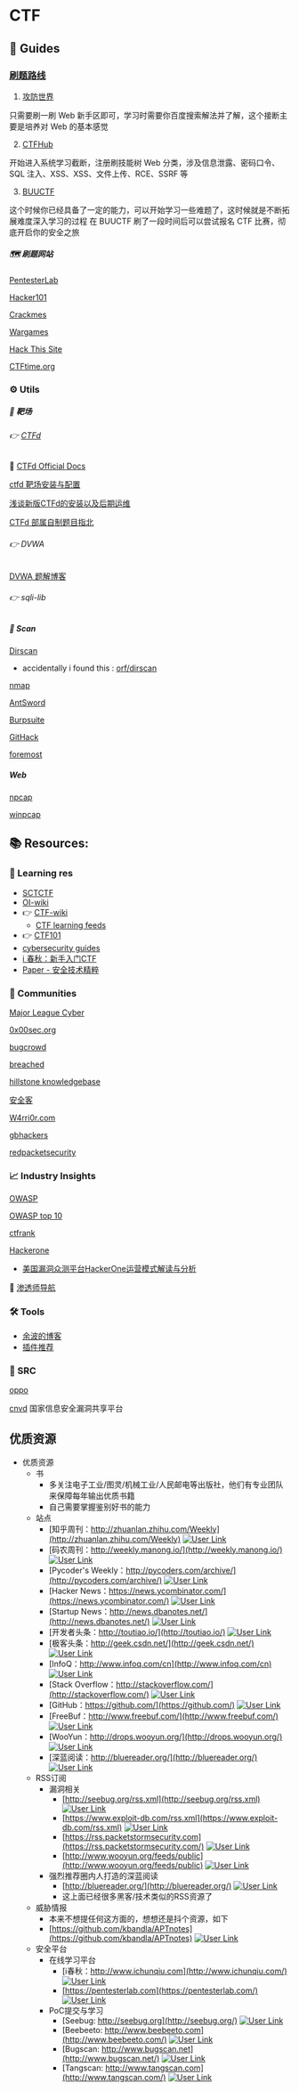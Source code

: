 # CTF

## 🦮 Guides

### [刷题路线](https://www.scuctf.com/ctfwiki/web/#_2 )

1. [攻防世界](https://adworld.xctf.org.cn/)

只需要刷一刷 Web 新手区即可，学习时需要你百度搜索解法并了解，这个接断主要是培养对 Web 的基本感觉

2. [CTFHub](https://www.ctfhub.com/)

开始进入系统学习截断，注册刷技能树 Web 分类，涉及信息泄露、密码口令、SQL 注入、XSS、XSS、文件上传、RCE、SSRF 等

3. [BUUCTF](https://buuoj.cn/challenges)

这个时候你已经具备了一定的能力，可以开始学习一些难题了，这时候就是不断拓展难度深入学习的过程
在 BUUCTF 刷了一段时间后可以尝试报名 CTF 比赛，彻底开启你的安全之旅



##### 🗺 刷题网站

[PentesterLab](https://pentesterlab.com/) 

[Hacker101](https://ctf.hacker101.com/) 

[Crackmes](https://crackmes.one/) 

[Wargames](https://overthewire.org/wargames/) 

[Hack This Site](https://www.hackthissite.org/) 

[CTFtime.org ](https://ctftime.org/event/list/) 



### ⚙️ Utils

##### 🎯 靶场

###### 👉 [CTFd](https://github.com/CTFd/CTFd)

📂 [CTFd Official Docs](https://docs.ctfd.io/docs/deployment/installation)

[ctfd 靶场安装与配置](https://blog.hz2016.com/2022/02/【ctfd】靶场安装与配置/)

[浅谈新版CTFd的安装以及后期运维](https://cloud.tencent.com/developer/article/1471584)

[CTFd 部属自制题目指北](https://www.cnblogs.com/Cl0ud/p/13783325.html)



###### 👉 DVWA

[DVWA 题解博客](https://www.cnblogs.com/wayne-tao/tag/DVWA/)



###### 👉 sqli-lib





##### 🧭 Scan

[Dirscan](https://github.com/j3ers3/Dirscan)

- accidentally i found this : [orf/dirscan](https://github.com/orf/dirscan)

[nmap](https://nmap.org/docs.html)

[AntSword](https://www.yuque.com/antswordproject/antsword/srruro) 

[Burpsuite](https://portswigger.net/burp/documentation/desktop/tutorials/intercepting-http)

[GitHack](https://github.com/BugScanTeam/GitHack)

[foremost](https://github.com/korczis/foremost)



##### Web

[npcap](https://npcap.com)

[winpcap](https://www.winpcap.org)





## 📚 Resources:

### 🗿 Learning res

- [SCTCTF](https://www.scuctf.com)
- [OI-wiki](https://oi-wiki.org)
- 👉 [CTF-wiki](https://ctf-wiki.org)
  - [CTF learning feeds](https://ctf-wiki.org/introduction/resources/)
- 👉 [CTF101](https://ctf101.org)
- [cybersecurity guides]( https://www.cybersecurityeducationguides.org/cybersecurity-resources/) 
- [i 春秋：新手入门CTF](https://www.ichunqiu.com/newRelease/webaqgcs)
- [Paper - 安全技术精粹](https://paper.seebug.org/category/prime/)



### 🏢 Communities

[Major League Cyber](https://www.majorleaguecyber.org)

[0x00sec.org](https://0x00sec.org)

[bugcrowd](https://forum.bugcrowd.com/c/web-hacking/38)

[breached](https://breached.to/index.php)

[hillstone knowledgebase](https://kb.hillstonenet.com/en/)

[安全客](https://www.anquanke.com)

[W4rri0r.com](https://www.w4rri0r.com)

[gbhackers](https://gbhackers.com)

[redpacketsecurity](https://www.redpacketsecurity.com)



### 📈 Industry Insights

[OWASP](https://owasp.org)

[OWASP top 10](https://owasp.org/Top10/A01_2021-Broken_Access_Control/)

[ctfrank](http://www.ctfrank.com)

[Hackerone](https://www.hackerone.com) 

- [美国漏洞众测平台HackerOne运营模式解读与分析](https://developer.aliyun.com/article/164223)

🧭 [渗透师导航](https://www.shentoushi.top/index) 



###  🛠 Tools

- [余波的博客](https://evilcos.me/?p=336)
- [插件推荐](https://blog.csdn.net/dfdhxb995397/article/details/101385156)



### 🚨 SRC

[oppo](https://security.oppo.com/cn/srcNav)

[cnvd](https://www.cnvd.org.cn/flaw/statistic) 国家信息安全漏洞共享平台





## 优质资源

-   优质资源
    -   书
        -   多关注电子工业/图灵/机械工业/人民邮电等出版社，他们有专业团队来保障每年输出优质书籍
        -   自己需要掌握鉴别好书的能力
    -   站点
        -   [知乎周刊：http://zhuanlan.zhihu.com/Weekly](http://zhuanlan.zhihu.com/Weekly) [![User Link](https://blog.knownsec.com/Knownsec_RD_Checklist/v3.1.html_files//ilink.png)](http://zhuanlan.zhihu.com/Weekly)
        -   [码农周刊：http://weekly.manong.io/](http://weekly.manong.io/) [![User Link](https://blog.knownsec.com/Knownsec_RD_Checklist/v3.1.html_files//ilink.png)](http://weekly.manong.io/)
        -   [Pycoder's Weekly：http://pycoders.com/archive/](http://pycoders.com/archive/) [![User Link](https://blog.knownsec.com/Knownsec_RD_Checklist/v3.1.html_files//ilink.png)](http://pycoders.com/archive/)
        -   [Hacker News：https://news.ycombinator.com/](https://news.ycombinator.com/) [![User Link](https://blog.knownsec.com/Knownsec_RD_Checklist/v3.1.html_files//ilink.png)](https://news.ycombinator.com/)
        -   [Startup News：http://news.dbanotes.net/](http://news.dbanotes.net/) [![User Link](https://blog.knownsec.com/Knownsec_RD_Checklist/v3.1.html_files//ilink.png)](http://news.dbanotes.net/)
        -   [开发者头条：http://toutiao.io/](http://toutiao.io/) [![User Link](https://blog.knownsec.com/Knownsec_RD_Checklist/v3.1.html_files//ilink.png)](http://toutiao.io/)
        -   [极客头条：http://geek.csdn.net/](http://geek.csdn.net/) [![User Link](https://blog.knownsec.com/Knownsec_RD_Checklist/v3.1.html_files//ilink.png)](http://geek.csdn.net/)
        -   [InfoQ：http://www.infoq.com/cn](http://www.infoq.com/cn) [![User Link](https://blog.knownsec.com/Knownsec_RD_Checklist/v3.1.html_files//ilink.png)](http://www.infoq.com/cn)
        -   [Stack Overflow：http://stackoverflow.com/](http://stackoverflow.com/) [![User Link](https://blog.knownsec.com/Knownsec_RD_Checklist/v3.1.html_files//ilink.png)](http://stackoverflow.com/)
        -   [GitHub：https://github.com/](https://github.com/) [![User Link](https://blog.knownsec.com/Knownsec_RD_Checklist/v3.1.html_files//ilink.png)](https://github.com/)
        -   [FreeBuf：http://www.freebuf.com/](http://www.freebuf.com/) [![User Link](https://blog.knownsec.com/Knownsec_RD_Checklist/v3.1.html_files//ilink.png)](http://www.freebuf.com/)
        -   [WooYun：http://drops.wooyun.org/](http://drops.wooyun.org/) [![User Link](https://blog.knownsec.com/Knownsec_RD_Checklist/v3.1.html_files//ilink.png)](http://drops.wooyun.org/)
        -   [深蓝阅读：http://bluereader.org/](http://bluereader.org/) [![User Link](https://blog.knownsec.com/Knownsec_RD_Checklist/v3.1.html_files//ilink.png)](http://bluereader.org/)
    -   RSS订阅
        -   漏洞相关
            -   [http://seebug.org/rss.xml](http://seebug.org/rss.xml) [![User Link](https://blog.knownsec.com/Knownsec_RD_Checklist/v3.1.html_files//ilink.png)](http://seebug.org/rss.xml)
            -   [https://www.exploit-db.com/rss.xml](https://www.exploit-db.com/rss.xml) [![User Link](https://blog.knownsec.com/Knownsec_RD_Checklist/v3.1.html_files//ilink.png)](https://www.exploit-db.com/rss.xml)
            -   [https://rss.packetstormsecurity.com](https://rss.packetstormsecurity.com/) [![User Link](https://blog.knownsec.com/Knownsec_RD_Checklist/v3.1.html_files//ilink.png)](https://rss.packetstormsecurity.com/)
            -   [http://www.wooyun.org/feeds/public](http://www.wooyun.org/feeds/public) [![User Link](https://blog.knownsec.com/Knownsec_RD_Checklist/v3.1.html_files//ilink.png)](http://www.wooyun.org/feeds/public)
        -   强烈推荐圈内人打造的深蓝阅读
            -   [http://bluereader.org/](http://bluereader.org/) [![User Link](https://blog.knownsec.com/Knownsec_RD_Checklist/v3.1.html_files//ilink.png)](http://bluereader.org/)
            -   这上面已经很多黑客/技术类似的RSS资源了
    -   威胁情报
        -   本来不想提任何这方面的，想想还是抖个资源，如下
        -   [https://github.com/kbandla/APTnotes](https://github.com/kbandla/APTnotes) [![User Link](https://blog.knownsec.com/Knownsec_RD_Checklist/v3.1.html_files//ilink.png)](https://github.com/kbandla/APTnotes)
    -   安全平台
        -   在线学习平台
            -   [i春秋：http://www.ichunqiu.com](http://www.ichunqiu.com/) [![User Link](https://blog.knownsec.com/Knownsec_RD_Checklist/v3.1.html_files//ilink.png)](http://www.ichunqiu.com/)
            -   [https://pentesterlab.com](https://pentesterlab.com/) [![User Link](https://blog.knownsec.com/Knownsec_RD_Checklist/v3.1.html_files//ilink.png)](https://pentesterlab.com/)
        -   PoC提交与学习
            -   [Seebug: http://seebug.org](http://seebug.org/) [![User Link](https://blog.knownsec.com/Knownsec_RD_Checklist/v3.1.html_files//ilink.png)](http://seebug.org/)
            -   [Beebeeto: http://www.beebeeto.com](http://www.beebeeto.com/) [![User Link](https://blog.knownsec.com/Knownsec_RD_Checklist/v3.1.html_files//ilink.png)](http://www.beebeeto.com/)
            -   [Bugscan: http://www.bugscan.net](http://www.bugscan.net/) [![User Link](https://blog.knownsec.com/Knownsec_RD_Checklist/v3.1.html_files//ilink.png)](http://www.bugscan.net/)
            -   [Tangscan: http://www.tangscan.com](http://www.tangscan.com/) [![User Link](https://blog.knownsec.com/Knownsec_RD_Checklist/v3.1.html_files//ilink.png)](http://www.tangscan.com/)

